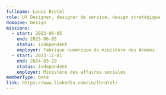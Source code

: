 ```yaml
---
fullname: Louis Brotel
role: UX Designer, designer de service, design stratégique
domaine: Design
missions:
  - start: 2023-06-05
    end: 2025-06-05
    status: independent
    employer: Fabrique numérique du ministère des Armées
  - start: 2023-11-01
    end: 2024-03-29
    status: independent
    employer: Ministère des affaires sociales
memberType: beta
link: https://www.linkedin.com/in/lbrotel/
---
```

